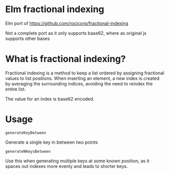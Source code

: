 # Elm fractional indexing

Elm port of https://github.com/rocicorp/fractional-indexing

Not a complete port as it only supports base62, where as original js supports other bases

# What is fractional indexing?

Fractional indexing is a method to keep a list ordered by assigning fractional values to list positions. When inserting an element, a new index is created by averaging the surrounding indices, avoiding the need to reindex the entire list. 

The value for an index is base62 encoded. 

# Usage

`generateKeyBetween`

Generate a single key in between two points

`generateNKeysBetween`

Use this when generating multiple keys at some known position, as it spaces out indexes more evenly and leads to shorter keys.
